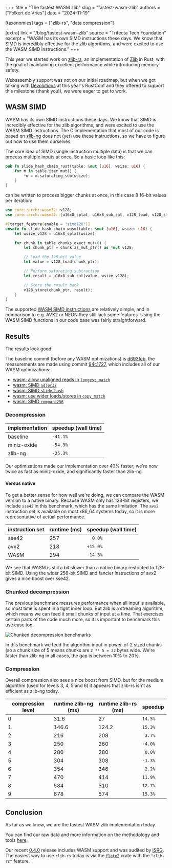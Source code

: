 +++
title = "The fastest WASM zlib"
slug = "fastest-wasm-zlib"
authors = ["Folkert de Vries"]
date = "2024-11-19"

[taxonomies]
tags = ["zlib-rs", "data compression"] 

[extra]
link = "/blog/fastest-wasm-zlib"
source = "Trifecta Tech Foundation"
excerpt = "WASM has its own SIMD instructions these days. We know that SIMD is incredibly effective for the zlib algorithms, and were excited to use the WASM SIMD instructions."
+++

This year we started work on [zlib-rs](https://github.com/trifectatechfoundation/zlib-rs), an implementation of [Zlib](https://en.wikipedia.org/wiki/Zlib) in Rust, with the goal of maintaining excellent performance while introducing memory safety.

Webassembly support was not on our initial roadmap, but when we got talking with [Devolutions](https://devolutions.net/) at this year's RustConf and they offered to support this milestone (thank you!), we were eager to get to work.

## WASM SIMD

WASM has its own SIMD instructions these days. We know that SIMD is incredibly effective for the zlib algorithms, and were excited to use the WASM SIMD instructions. The C implementation that most of our code is based on [zlib-ng](https://github.com/zlib-ng/zlib-ng) does not (yet) use these instructions, so we have to figure out how to use them ourselves.

The core idea of SIMD (single instruction multiple data) is that we can process multiple inputs at once. So a basic loop like this:

```rust
pub fn slide_hash_chain_rust(table: &mut [u16], wsize: u16) {
    for m in table.iter_mut() {
        *m = m.saturating_sub(wsize);
    }
}
```

can be written to process bigger chunks at once, in this case 8 16-bit values per iteration:

```rust
use core::arch::wasm32::v128;
use core::arch::wasm32::{u16x8_splat, u16x8_sub_sat, v128_load, v128_store};

#[target_feature(enable = "simd128")]
unsafe fn slide_hash_chain_wasm(table: &mut [u16], wsize: u16) {
    let wsize_v128 = u16x8_splat(wsize);

    for chunk in table.chunks_exact_mut(8) {
        let chunk_ptr = chunk.as_mut_ptr() as *mut v128;

        // Load the 128-bit value
        let value = v128_load(chunk_ptr);

        // Perform saturating subtraction
        let result = u16x8_sub_sat(value, wsize_v128);

        // Store the result back
        v128_store(chunk_ptr, result);
    }
}
```

The supported [WASM SIMD instructions](https://webassembly.github.io/spec/core/syntax/instructions.html#vector-instructions) are relatively simple, and in comparison to e.g. AVX2 or NEON they still lack some features. Using the WASM SIMD functions in our code base was fairly straightforward.

## Results

The results look good!

The baseline commit (before any WASM optimizations) is [d693feb](https://github.com/trifectatechfoundation/zlib-rs/commit/d693febccb642fc3eb313632ffdf4a51a0e3cfb3), the measurements are made using commit [94c1727](https://github.com/trifectatechfoundation/zlib-rs/commit/94c1727984dfda0bc6c95f0448633c0fa28c9dfb), which includes all of our WASM optimizations:

- [wasm: allow unaligned reads in `longest_match`](https://github.com/memorysafety/zlib-rs/pull/202)
- [wasm: SIMD `adler32`](https://github.com/memorysafety/zlib-rs/pull/198)
- [wasm: SIMD `slide_hash`](https://github.com/memorysafety/zlib-rs/pull/199)
- [wasm: use wider loads/stores in `copy_match`](https://github.com/memorysafety/zlib-rs/pull/197)
- [wasm: SIMD `compare256`](https://github.com/memorysafety/zlib-rs/pull/179)

### Decompression

| implementation | speedup (wall time) |
| --- | --- |
| baseline      | `-41.1%` |
| miniz-oxide   | `-54.9%` |
| zlib-ng       | `-25.3%` |

Our optimizations made our implementation over 40% faster; we're now twice as fast as miniz-oxide, and significantly faster than zlib-ng.

#### Versus native

To get a better sense for how well we're doing, we can compare the WASM version to a native binary. Because WASM only has 128-bit registers, we include `sse42` in this benchmark, which has the same limitation. The `avx2` instruction set is available on most x86_64 systems today, so it is more representative of actual performance.

| instruction set | runtime (ms) | speedup (wall time) |
| --- | --- | --- |
| sse42 | 257 | `  0.0%` |
| avx2  | 218 | `+15.0%` |
| WASM  | 294 | `-14.3%` |

We see that WASM is still a bit slower than a native binary restricted to 128-bit SIMD. Using the wider 256-bit SIMD and fancier instructions of avx2 gives a nice boost over sse42.

### Chunked decompression

The previous benchmark measures performance when all input is available, so most time is spent in a tight inner loop. But zlib is a streaming algorithm, which means we can feed it small chunks of input at a time. That exercises certain parts of the code much more, so it is important to benchmark this use case too.

![Chunked decompression benchmarks](/blog/wasm-zlib-benchmarks.png)

In this benchmark we feed the algorithm input in power-of-2 sized chunks (so a chunk size of 5 means chunks are `2 ** 5 = 32` bytes wide. We're faster than zlib-ng in all cases, the gap is between 10% to 20%.

### Compression

Overall compression also sees a nice boost from SIMD, but for the medium algorithm (used for levels 3, 4, 5 and 6) it appears that zlib-rs isn't as efficient as zlib-ng today.

| compression level | runtime zlib-ng (ms) | runtime zlib-rs (ms) | speedup |
|--|--|--|--|
| 0			| 31.6	| 27	| `14.5%` |
| 1			| 146.6	| 124.2	| `15.3%` |
| 2			| 216	| 208	| ` 3.7%` |
| 3			| 250	| 260	| `-4.0%` |
| 4			| 280	| 280	| ` 0.0%` |
| 5			| 304	| 308	| `-1.3%` |
| 6			| 354	| 346	| ` 2.2%` |
| 7			| 470	| 414	| `11.9%` |
| 8			| 584	| 510	| `12.7%` |
| 9			| 678	| 574	| `15.3%` |

## Conclusion

As far as we know, we are the fastest WASM zlib implementation today.

You can find our raw data and more information on the methodology and tools [here](https://hackmd.io/@Q66MPiW4T7yNTKOCaEb-Lw/HkJCz4uRC).

Our recent [0.4.0](https://github.com/trifectatechfoundation/zlib-rs/releases/tag/v0.4.0) release includes WASM support and was audited by [ISRG](https://github.com/divviup/libprio-rs/pull/1140). The easiest way to use `zlib-rs` today is via the [`flate2`](https://crates.io/crates/flate2) crate with the `"zlib-rs"` feature.